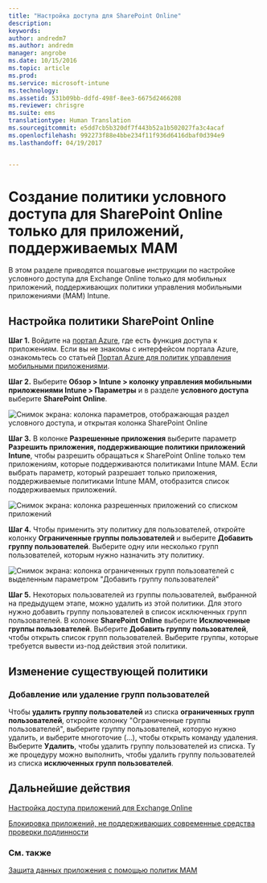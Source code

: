 ```yaml
---
title: "Настройка доступа для SharePoint Online"
description: 
keywords: 
author: andredm7
ms.author: andredm
manager: angrobe
ms.date: 10/15/2016
ms.topic: article
ms.prod: 
ms.service: microsoft-intune
ms.technology: 
ms.assetid: 531b09bb-ddfd-498f-8ee3-6675d2466208
ms.reviewer: chrisgre
ms.suite: ems
translationtype: Human Translation
ms.sourcegitcommit: e5dd7cb5b320df7f443b52a1b502027fa3c4acaf
ms.openlocfilehash: 992273f88e4bbe234f11f936d6416dbaf0d394e9
ms.lasthandoff: 04/19/2017


---
```


# <a name="create-a-sharepoint-online-conditional-access-policy-to-only-allow-apps-supported-by-mam"></a>Создание политики условного доступа для SharePoint Online только для приложений, поддерживаемых MAM
В этом разделе приводятся пошаговые инструкции по настройке условного доступа для Exchange Online только для мобильных приложений, поддерживающих политики управления мобильными приложениями (MAM) Intune.

## <a name="configure-a-sharepoint-online-policy"></a>Настройка политики SharePoint Online
**Шаг 1.** Войдите на [портал Azure](https://portal.azure.com), где есть функция доступа к приложениям. Если вы не знакомы с интерфейсом портала Azure, ознакомьтесь со статьей [Портал Azure для политик управления мобильными приложениями](azure-portal-for-microsoft-intune-mam-policies.md).

**Шаг 2.** Выберите **Обзор > Intune > колонку управления мобильными приложениями Intune > Параметры** и в разделе **условного доступа** выберите **SharePoint Online**.

![Снимок экрана: колонка параметров, отображающая раздел условного доступа, и открытая колонка SharePoint Online](../media/mam-ca-settings-spo.png)

**Шаг 3.** В колонке **Разрешенные приложения** выберите параметр **Разрешить приложения, поддерживающие политики приложений Intune**, чтобы разрешить обращаться к SharePoint Online только тем приложениям, которые поддерживаются политиками Intune MAM. Если выбрать параметр, который разрешает только приложения, поддерживаемые политиками Intune MAM, отобразится список поддерживаемых приложений.

![Снимок экрана: колонка разрешенных приложений со списком приложений](../media/mam-ca-spo-allowed-apps.png)

**Шаг 4.** Чтобы применить эту политику для пользователей, откройте колонку **Ограниченные группы пользователей** и выберите **Добавить группу пользователей**. Выберите одну или несколько групп пользователей, которым нужно назначить эту политику.

![Снимок экрана: колонка ограниченных групп пользователей с выделенным параметром "Добавить группу пользователей"](../media/mam-ca-spo-restricted-groups.png)


**Шаг 5.** Некоторых пользователей из группы пользователей, выбранной на предыдущем этапе, можно удалить из этой политики. Для этого нужно добавить группу пользователей в список исключенных групп пользователей. В колонке **SharePoint Online** выберите **Исключенные группы пользователей**. Выберите **Добавить группу пользователей**, чтобы открыть список групп пользователей. Выберите группы, которые требуется вывести из-под действия этой политики.  

## <a name="modifying-an-existing-policy"></a>Изменение существующей политики
### <a name="adding-or-deleting-user-groups"></a>Добавление или удаление групп пользователей
Чтобы **удалить группу пользователей** из списка **ограниченных групп пользователей**, откройте колонку "Ограниченные группы пользователей", выберите группу пользователей, которую нужно удалить, и выберите многоточие (...), чтобы открыть команду удаления. Выберите **Удалить**, чтобы удалить группу пользователей из списка. Ту же процедуру можно выполнить, чтобы удалить группу пользователей из списка **исключенных групп пользователей**.


## <a name="next-steps"></a>Дальнейшие действия
[Настройка доступа приложений для Exchange Online](mam-ca-for-exchange-online.md)

[Блокировка приложений, не поддерживающих современные средства проверки подлинности](block-apps-with-no-modern-authentication.md)

### <a name="see-also"></a>См. также

[Защита данных приложения с помощью политик MAM](protect-app-data-using-mobile-app-management-policies-with-microsoft-intune.md)

